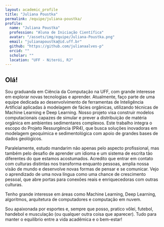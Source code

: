 ```yaml
---
layout: academic_profile
title: "Juliana Poustka"
permalink: /equipe/juliana-poustka/
profile:
  name: "Juliana Poustka"
  profession: "Aluna de Iniciação Científica"
  avatar: "/assets/img/equipe/Juliana-Poustka.png"
  email: "julianapoustka@id.uff.br"
  github: "https://github.com/julianaalves-p"
  orcid: ""
  scholar: ""
  location: "UFF - Niterói, RJ"
---
```


## Olá!

Sou graduanda em Ciência da Computação na UFF, com grande interesse em explorar novas tecnologias e aprender. Atualmente, faço parte de uma equipe dedicada ao desenvolvimento de ferramentas de Inteligência Artificial aplicadas à modelagem de fácies orgânicas, utilizando técnicas de Machine Learning e Deep Learning. Nosso projeto visa construir modelos computacionais capazes de simular e prever a distribuição de matéria orgânica em ambientes sedimentares complexos. Este trabalho integra o escopo do Projeto Ressurgência (PR4), que busca soluções inovadoras em modelagem geoquímica e sedimentológica com apoio de grandes bases de dados geológicos.

Paralelamente, estudo mandarim não apenas pelo aspecto profissional, mas também pelo desafio de aprender um idioma e um sistema de escrita tão diferentes do que estamos acostumados. Acredito que entrar em contato com culturas distintas nos transforma enquanto pessoas, amplia nossa visão de mundo e desenvolve novas formas de pensar e se comunicar. Vejo o aprendizado de uma nova língua como uma chance de crescimento pessoal, que abre portas para conexões reais e enriquecedoras com outras culturas.

Tenho grande interesse em áreas como Machine Learning, Deep Learning, algoritmos, arquitetura de computadores e computação em nuvem.

Sou apaixonada por esportes e, sempre que posso, pratico vôlei, futebol, handebol e musculação (ou qualquer outra coisa que aparecer). Tudo para manter o equilíbrio entre a vida acadêmica e o bem-estar!


